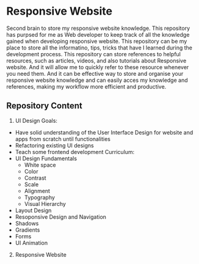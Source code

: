 # Responsive Website
Second brain to store my responsive website knowledge. This repository has purpsed for me as Web developer to keep track of all the knowledge gained when developing responsive website. This repository can be my place to store all the informatino, tips, tricks that have I learned during the development process. 
This repository can store references to helpful resources, such as articles, videos, and also tutorials about Responsive website. And it will allow me to quickly refer to these resource whenever you need them.
And it can be effective way to store and organise your responsive website knowledge and can easily acces my knowledge and references, making my workflow more efficient and productive.

## Repository Content
1. UI Design
Goals: 
  - Have solid understanding of the User Interface Design for website and apps from scratch until functionalities
  - Refactoring existing UI designs
  - Teach some frontend development
Curriculum:
  - UI Design Fundamentals 
    - White space
    - Color
    - Contrast
    - Scale
    - Alignment
    - Typography
    - Visual Hierarchy
  - Layout Design
  - Resoponsive Design and Navigation
  - Shadows
  - Gradients
  - Forms
  - UI Animation
2. Responsive Website